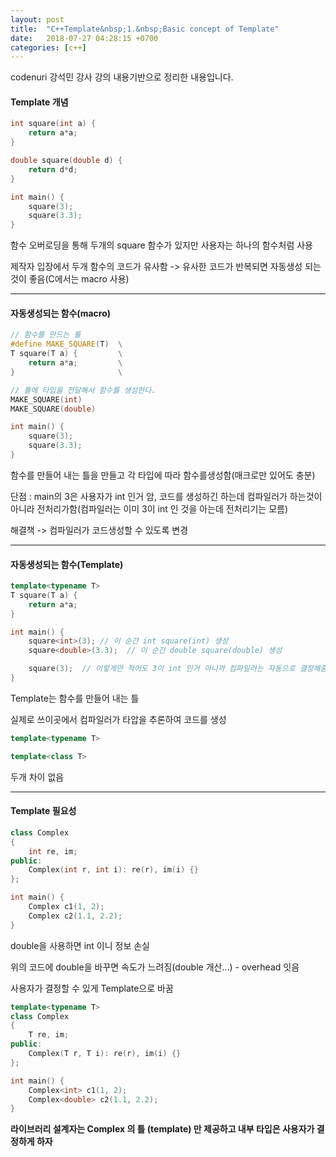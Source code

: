 ```yaml
---
layout: post
title:  "C++Template&nbsp;1.&nbsp;Basic concept of Template"
date:   2018-07-27 04:28:15 +0700
categories: [c++]
---
```


codenuri 강석민 강사 강의 내용기반으로 정리한 내용입니다.

#### Template 개념

```cpp
int square(int a) {
    return a*a;
}

double square(double d) {
    return d*d;
}

int main() {
    square(3);
    square(3.3);
}
```
함수 오버로딩을 통해 두개의 square 함수가 있지만 사용자는 하나의 함수처럼 사용

제작자 입장에서 두개 함수의 코드가 유사함 -> 유사한 코드가 반복되면 자동생성 되는 것이 좋음(C에서는 macro 사용)

---

#### 자동생성되는 함수(macro)

```cpp
// 함수를 만드는 틀
#define MAKE_SQUARE(T)  \
T square(T a) {         \
    return a*a;         \
}                       \

// 틀에 타입을 전달해서 함수를 생성한다.
MAKE_SQUARE(int)
MAKE_SQUARE(double)

int main() {
    square(3);
    square(3.3);
}
```

함수를 만들어 내는 틀을 만들고 각 타입에 따라 함수를생성함(매크로만 있어도 충분)

단점 : main의 3은 사용자가 int 인거 암, 코드를 생성하긴 하는데 컴파일러가 하는것이 아니라 전처리가함(컴파일러는 이미 3이 int 인 것을 아는데 전처리기는 모름)

해결책 -> 컴파일러가 코드생성할 수 있도록 변경

---

#### 자동생성되는 함수(Template)

```cpp
template<typename T>
T square(T a) {
    return a*a;
}

int main() {
    square<int>(3); // 이 순간 int square(int) 생성
    square<double>(3.3);  // 이 순간 double square(double) 생성

    square(3);  // 이렇게만 적어도 3이 int 인거 아니까 컴파일러는 자동으로 결정해줌
}
```

Template는 함수를 만들어 내는 틀

실제로 쓰이곳에서 컴파일러가 타압을 추론하여 코드를 생성


```cpp
template<typename T>

template<class T>
```

두개 차이 없음

---

#### Template 필요성

```cpp
class Complex
{
    int re, im;
public:
    Complex(int r, int i): re(r), im(i) {}
};

int main() {
    Complex c1(1, 2);
    Complex c2(1.1, 2.2);
}
```
double을 사용하면 int 이니 정보 손실

위의 코드에 double을 바꾸면 속도가 느려짐(double 개산...) - overhead 잇음

사용자가 결정할 수 있게 Template으로 바꿈


```cpp
template<typename T>
class Complex
{
    T re, im;
public:
    Complex(T r, T i): re(r), im(i) {}
};

int main() {
    Complex<int> c1(1, 2);
    Complex<double> c2(1.1, 2.2);
}
```

**라이브러리 설계자는 Complex 의 틀 (template) 만 제공하고 내부 타입은 사용자가 결정하게 하자**